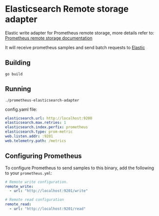 # Elasticsearch Remote storage adapter

Elastic write adapter for Prometheus remote storage, more details refer to: [Prometheus remote storage documentation](https://github.com/prometheus/prometheus/tree/master/documentation/examples/remote_storage/remote_storage_adapter)

It will receive prometheus samples and send batch requests to [Elastic](https://www.elastic.co/)

## Building

```
go build
```

## Running

```
./prometheus-elasticsearch-adapter
```

config.yaml file:

```yaml
elasticsearch.url: http://localhost:9200
elasticsearch.max.retries: 1
elasticsearch.index.perfix: prometheus
elasticsearch.type: prom-metric
web.listen.addr: :9201
web.telemetry.path: /metrics
```

## Configuring Prometheus

To configure Prometheus to send samples to this binary, add the following to your `prometheus.yml`:

```yaml
# Remote write configuration.
remote_write:
  - url: "http://localhost:9201/write"

# Remote read configuration
remote_read:
  - url: "http://localhost:9201/read"
```
